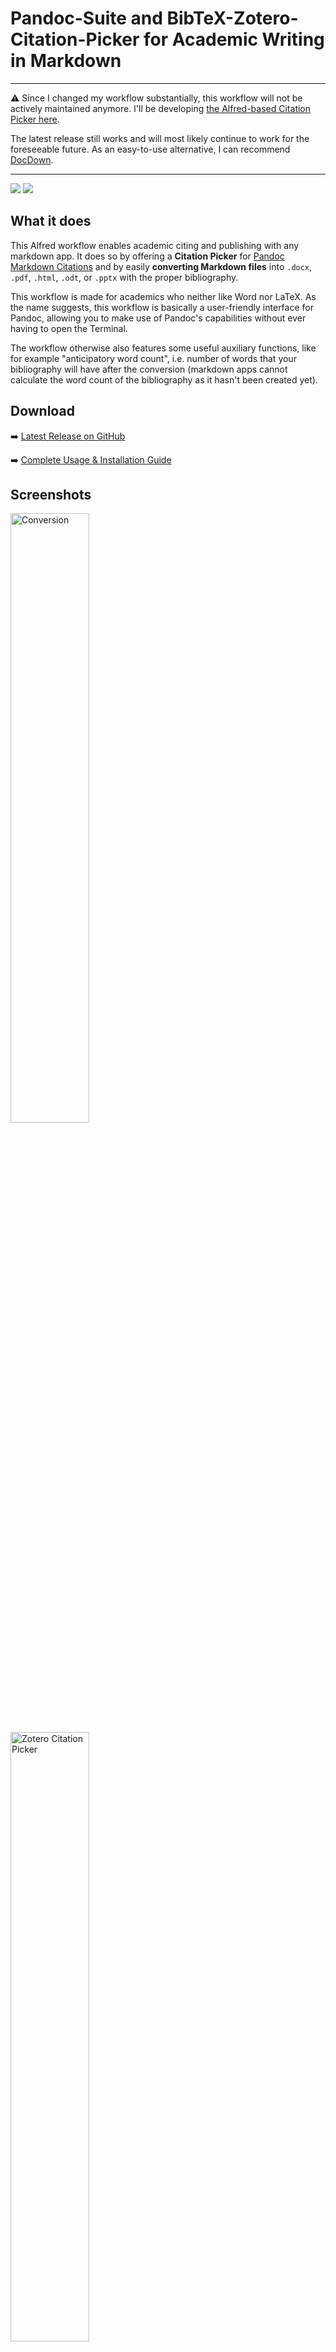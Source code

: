 # Pandoc-Suite and BibTeX-Zotero-Citation-Picker for Academic Writing in Markdown

---

⚠️ Since I changed my workflow substantially, this workflow will not be actively maintained anymore. I'll be developing [the Alfred-based Citation Picker here](https://github.com/chrisgrieser/alfred-bibtex-citation-picker).

The latest release still works and will most likely continue to work for the foreseeable future. As an easy-to-use alternative, I can recommend [DocDown](https://github.com/lowercasename/docdown).

---

![](https://img.shields.io/github/downloads/chrisgrieser/pandoc_alfred/total?label=Total%20Downloads&style=plastic)  ![](https://img.shields.io/github/v/release/chrisgrieser/pandoc_alfred?label=Latest%20Release&style=plastic)

## What it does
This Alfred workflow enables academic citing and publishing with any markdown app. It does so by offering a **Citation Picker** for [Pandoc Markdown Citations](https://pandoc.org/MANUAL.html#pandocs-markdown) and by easily **converting Markdown files** into `.docx`, `.pdf`, `.html`, `.odt`, or `.pptx` with the proper bibliography.

This workflow is made for academics who neither like Word nor LaTeX. As the name suggests, this workflow is basically a user-friendly interface for Pandoc, allowing you to make use of Pandoc's capabilities without ever having to open the Terminal.

The workflow otherwise also features some useful auxiliary functions, like for example "anticipatory word count", i.e.  number of words that your bibliography will have after the conversion (markdown apps cannot calculate the word count of the bibliography as it hasn't been created yet).

## Download
➡️ [Latest Release on GitHub](https://github.com/chrisgrieser/pandoc_alfred/releases)

➡️ [Complete Usage & Installation Guide](https://chris-grieser.de/pandoc_alfred)

## Screenshots

<img src="https://i.imgur.com/hBkN8e3.png" alt="Conversion" width=50% height=50%>

<img src="https://i.imgur.com/XuSfGov.png" alt="Zotero Citation Picker" width=50% height=50%>

<img width=50% height=50% alt="Screenshot 2021-09-09 22 08 42" src="https://user-images.githubusercontent.com/73286100/132755578-cce9892e-d3c0-4ba3-9666-4649d8b96202.png">

## Credits

### Donations
Are much appreciated via [PayPal](https://www.paypal.com/paypalme/ChrisGrieser) or [Ko-Fi](https://ko-fi.com/pseudometa) 🙏

### About the Author
This workflow has been created by [@pseudo_meta (Twitter)](https://twitter.com/pseudo_meta) aka Chris Grieser (rl). In my day job, I am a PhD student in sociology, studying the governance of the app economy. If you are interested in this subject, check out [my academic homepage](https://chris-grieser.de/) and get in touch.
